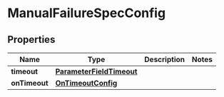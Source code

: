 # ManualFailureSpecConfig

## Properties
Name | Type | Description | Notes
------------ | ------------- | ------------- | -------------
**timeout** | [**ParameterFieldTimeout**](ParameterFieldTimeout.md) |  | 
**onTimeout** | [**OnTimeoutConfig**](OnTimeoutConfig.md) |  | 
